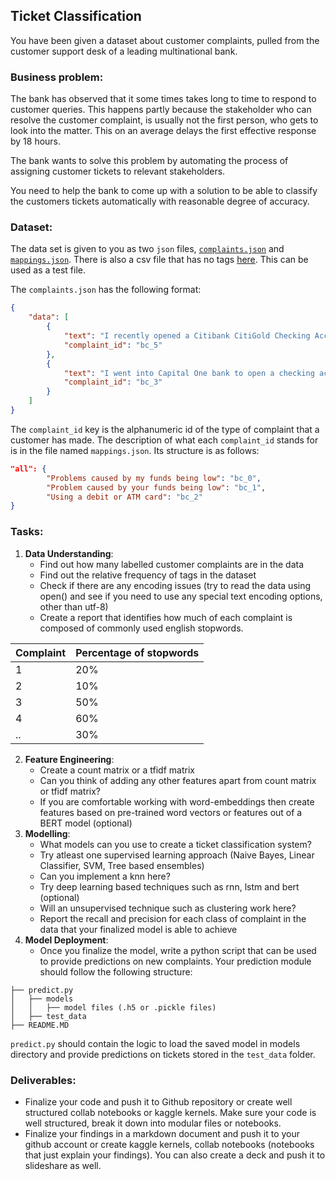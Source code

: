 ## **Ticket Classification**

You have been given a dataset about customer complaints, pulled from the customer support desk of a leading multinational bank. 

### **Business problem**:
The bank has observed that it some times takes long to time to respond to customer queries. This happens partly because the stakeholder who can resolve the customer complaint, is usually not the first person, who gets to look into the matter. This on an average delays the first effective response by 18 hours.

The bank wants to solve this problem by automating the process of assigning customer tickets to relevant stakeholders. 

You need to help the bank to come up with a solution to be able to classify the customers tickets automatically with reasonable degree of accuracy.

### **Dataset**:
The data set is given to you as two `json` files, [`complaints.json`](../../data/ticket_classification/complaints.json) and [`mappings.json`](../../data/ticket_classification/mappings.json). There is also a csv file that has no tags [here](../../data/ticket_classification/test.csv). This can be used as a test file.

The `complaints.json` has the following format:

```json
{
    "data": [
        {
            "text": "I recently opened a Citibank CitiGold Checking Account that was advertised to have a signup bonus of   AAdvantage points upon the completion of two consecutive bill payments and {$1000.00} in debit card purchases. After signing up with the intent to complete these requirements a Citibank representative confirmed that the offer applied to my new account and that I should complete the offer requirements. This confirmation was communicated via their online secure message feature, and I have attached a copy for reference. Once I completed the requirements as directed I inquired about the expected delivery date of the earned bonus via secure message and I was told that my account was not targeted and that I would not receive the bonus as promised. This conflicts with what I was previously told and I have already spent a considerable amount of time to meet the requirements as directed. ",
            "complaint_id": "bc_5"
        },
        {
            "text": "I went into Capital One bank to open a checking account. I signed the signature card, provided my ID, made the opening deposit, received a temporary check/debit card. Today I still can not get access to my account online. I have spoken in person at the branch and over the phone to different representatives. None of them have been able to help so far and checking back tomorrow seems to be the best option after spending between 30 minutes and an hour with each representative trying to resolve the issue of online access. It never occurred to me that  online access would be difficult at any bank. If I had not already paid to order checks and deposit slips I would simply close this account and find a more competent bank. Can you help??",
            "complaint_id": "bc_3"
        }
    ]
}

```

The `complaint_id` key is the alphanumeric id of the type of complaint that a customer has made. The description of what each `complaint_id` stands for is in the file named `mappings.json`. Its structure is as follows:

```json
"all": {
        "Problems caused by my funds being low": "bc_0",
        "Problem caused by your funds being low": "bc_1",
        "Using a debit or ATM card": "bc_2"
}

```
### **Tasks**:

1. **Data Understanding**: 
    - Find out how many labelled customer complaints are in the data
    - Find out the relative frequency of tags in the dataset
    - Check if there are any encoding issues (try to read the data using open() and see if you need to use any special text encoding options, other than utf-8)
    - Create a report that identifies how much of each complaint is composed of commonly used english stopwords.

| Complaint | Percentage of stopwords |
| :-------- | :---------------------- |
| 1         | 20%                     |
| 2         | 10%                     |
| 3         | 50%                     |
| 4         | 60%                     |
| ..        | 30%                     |

2. **Feature Engineering**:
    - Create a count matrix or a tfidf matrix
    - Can you think of adding any other features apart from count matrix or tfidf matrix?
    - If you are comfortable working with word-embeddings then create features based on pre-trained word vectors or features out of a BERT model (optional)
3. **Modelling**:
    - What models can you use to create a ticket classification system?
    - Try atleast one supervised learning approach (Naive Bayes, Linear Classifier, SVM, Tree based ensembles)
    - Can you implement a knn here?
    - Try deep learning based techniques such as rnn, lstm and bert (optional)
    - Will an unsupervised technique such as clustering work here?
    - Report the recall and precision for each class of complaint in the data that your finalized model is able to achieve 
4. **Model Deployment**:
    - Once you finalize the model, write a python script that can be used to provide predictions on new complaints. Your prediction module should follow the following structure:
```
├── predict.py
│   ├── models
│   │   ├── model files (.h5 or .pickle files)
│   ├── test_data
├── README.MD
```
`predict.py` should contain the logic to load the saved model in models directory and provide predictions on tickets stored in the `test_data` folder.

### **Deliverables**:
- Finalize your code and push it to Github repository or create well structured collab notebooks or kaggle kernels. Make sure your code is well structured, break it down into modular files or notebooks.
- Finalize your findings in a markdown document and push it to your github account or create kaggle kernels, collab notebooks (notebooks that just explain your findings). You can also create a deck and push it to slideshare as well.